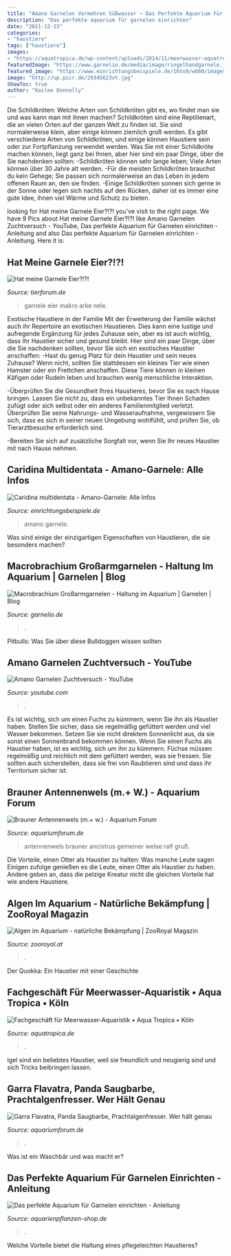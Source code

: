 ```yaml
---
title: "Amano Garnelen Vermehren Süßwasser ~ Das Perfekte Aquarium Für Garnelen Einrichten"
description: "Das perfekte aquarium für garnelen einrichten"
date: "2021-12-23"
categories:
- "haustiere"
tags: ["haustiere"]
images:
- "https://aquatropica.de/wp-content/uploads/2014/11/meerwasser-aquatropica.jpg"
featuredImage: "https://www.garnelio.de/media/image/ringelhandgarnele.jpg"
featured_image: "https://www.einrichtungsbeispiele.de/16to9/w660/images_20546/26-10-2012-eine-frisch-eingesetzte-amano-garnele__48eee55c2e505a0ab1d3b93e05cca0fd.jpg"
image: "http://up.picr.de/29345623vt.jpg"
ShowToc: true
author: "Kailee Donnelly"
---
```



Die Schildkröten: Welche Arten von Schildkröten gibt es, wo findet man sie und was kann man mit ihnen machen?
Schildkröten sind eine Reptilienart, die an vielen Orten auf der ganzen Welt zu finden ist. Sie sind normalerweise klein, aber einige können ziemlich groß werden. Es gibt verschiedene Arten von Schildkröten, und einige können Haustiere sein oder zur Fortpflanzung verwendet werden. Was Sie mit einer Schildkröte machen können, liegt ganz bei Ihnen, aber hier sind ein paar Dinge, über die Sie nachdenken sollten:
-Schildkröten können sehr lange leben; Viele Arten können über 30 Jahre alt werden.
-Für die meisten Schildkröten brauchst du kein Gehege; Sie passen sich normalerweise an das Leben in jedem offenen Raum an, den sie finden.
-Einige Schildkröten sonnen sich gerne in der Sonne oder legen sich nachts auf den Rücken, daher ist es immer eine gute Idee, ihnen viel Wärme und Schutz zu bieten.

	

		
looking for Hat meine Garnele Eier?!?! you've visit to the right page. We have 9 Pics about Hat meine Garnele Eier?!?! like Amano Garnelen Zuchtversuch - YouTube, Das perfekte Aquarium für Garnelen einrichten - Anleitung and also Das perfekte Aquarium für Garnelen einrichten - Anleitung. Here it is:
		
    
## Hat Meine Garnele Eier?!?!

<img loading=lazy src="http://www.arke.de/TC/240/garnele/amanogarnele_makro.jpg" onerror="this.onerror=null;this.src='https://tse4.mm.bing.net/th?id=OIP.ZcIE1Ul2I7l7nwFktS0WqQHaFj&amp;pid=15.1';" alt="Hat meine Garnele Eier?!?!">

_Source: tierforum.de_

>garnele eier makro arke nele. 

	

Exotische Haustiere in der Familie
Mit der Erweiterung der Familie wächst auch ihr Repertoire an exotischen Haustieren. Dies kann eine lustige und aufregende Ergänzung für jedes Zuhause sein, aber es ist auch wichtig, dass Ihr Haustier sicher und gesund bleibt. Hier sind ein paar Dinge, über die Sie nachdenken sollten, bevor Sie sich ein exotisches Haustier anschaffen:
-Hast du genug Platz für dein Haustier und sein neues Zuhause? Wenn nicht, sollten Sie stattdessen ein kleines Tier wie einen Hamster oder ein Frettchen anschaffen. Diese Tiere können in kleinen Käfigen oder Rudeln leben und brauchen wenig menschliche Interaktion.

-Überprüfen Sie die Gesundheit Ihres Haustieres, bevor Sie es nach Hause bringen. Lassen Sie nicht zu, dass ein unbekanntes Tier Ihnen Schaden zufügt oder sich selbst oder ein anderes Familienmitglied verletzt. Überprüfen Sie seine Nahrungs- und Wasseraufnahme, vergewissern Sie sich, dass es sich in seiner neuen Umgebung wohlfühlt, und prüfen Sie, ob Tierarztbesuche erforderlich sind.

-Bereiten Sie sich auf zusätzliche Sorgfalt vor, wenn Sie Ihr neues Haustier mit nach Hause nehmen.

    
## Caridina Multidentata - Amano-Garnele: Alle Infos

<img loading=lazy src="https://www.einrichtungsbeispiele.de/16to9/w660/images_20546/26-10-2012-eine-frisch-eingesetzte-amano-garnele__48eee55c2e505a0ab1d3b93e05cca0fd.jpg" onerror="this.onerror=null;this.src='https://tse4.mm.bing.net/th?id=OIP.QHzhWiusgtIptYMGEXbsswHaEK&amp;pid=15.1';" alt="Caridina multidentata - Amano-Garnele: Alle Infos">

_Source: einrichtungsbeispiele.de_

>amano garnele. 

	

Was sind einige der einzigartigen Eigenschaften von Haustieren, die sie besonders machen?

    
## Macrobrachium Großarmgarnelen - Haltung Im Aquarium | Garnelen | Blog

<img loading=lazy src="https://www.garnelio.de/media/image/ringelhandgarnele.jpg" onerror="this.onerror=null;this.src='https://tse2.mm.bing.net/th?id=OIP.y5zuLhKBIUivpzOZyNkHTwAAAA&amp;pid=15.1';" alt="Macrobrachium Großarmgarnelen - Haltung im Aquarium | Garnelen | Blog">

_Source: garnelio.de_

>. 

	

Pitbulls: Was Sie über diese Bulldoggen wissen sollten

    
## Amano Garnelen Zuchtversuch - YouTube

<img loading=lazy src="https://i.ytimg.com/vi/BZ1UGvoAeLs/hqdefault.jpg" onerror="this.onerror=null;this.src='https://tse3.mm.bing.net/th?id=OIP.Gs40X4mBNgiucXoFCpn0QAHaFj&amp;pid=15.1';" alt="Amano Garnelen Zuchtversuch - YouTube">

_Source: youtube.com_

>. 

	

Es ist wichtig, sich um einen Fuchs zu kümmern, wenn Sie ihn als Haustier haben. Stellen Sie sicher, dass sie regelmäßig gefüttert werden und viel Wasser bekommen. Setzen Sie sie nicht direktem Sonnenlicht aus, da sie sonst einen Sonnenbrand bekommen können.
Wenn Sie einen Fuchs als Haustier haben, ist es wichtig, sich um ihn zu kümmern. Füchse müssen regelmäßig und reichlich mit dem gefüttert werden, was sie fressen. Sie sollten auch sicherstellen, dass sie frei von Raubtieren sind und dass ihr Territorium sicher ist.

    
## Brauner Antennenwels (m.+ W.) - Aquarium Forum

<img loading=lazy src="http://www.l-welse.com/gallery/files/9/1/3/ancistrus24.jpg" onerror="this.onerror=null;this.src='https://tse4.mm.bing.net/th?id=OIP.3iQ-MBzXKol0mr_7Ux_fngHaE7&amp;pid=15.1';" alt="Brauner Antennenwels (m.+ w.) - Aquarium Forum">

_Source: aquariumforum.de_

>antennenwels brauner ancistrus gemeiner welse ralf gruß. 

	

Die Vorteile, einen Otter als Haustier zu halten: Was manche Leute sagen
Einigen zufolge genießen es die Leute, einen Otter als Haustier zu haben. Andere geben an, dass die pelzige Kreatur nicht die gleichen Vorteile hat wie andere Haustiere.

    
## Algen Im Aquarium - Natürliche Bekämpfung | ZooRoyal Magazin

<img loading=lazy src="https://www.zooroyal.de/magazin/wp-content/uploads/2018/05/stahlhelmschnecke-neritina-pulligera-760x560.jpg" onerror="this.onerror=null;this.src='https://tse4.mm.bing.net/th?id=OIP.RSPTBfpbjWekGUHE2fvatgHaFd&amp;pid=15.1';" alt="Algen im Aquarium - natürliche Bekämpfung | ZooRoyal Magazin">

_Source: zooroyal.at_

>. 

	

Der Quokka: Ein Haustier mit einer Geschichte

    
## Fachgeschäft Für Meerwasser-Aquaristik • Aqua Tropica • Köln

<img loading=lazy src="https://aquatropica.de/wp-content/uploads/2014/11/meerwasser-aquatropica.jpg" onerror="this.onerror=null;this.src='https://tse1.mm.bing.net/th?id=OIP.JYDzsWYjz6qevJWyCFWzMwHaFT&amp;pid=15.1';" alt="Fachgeschäft für Meerwasser-Aquaristik • Aqua Tropica • Köln">

_Source: aquatropica.de_

>. 

	

Igel sind ein beliebtes Haustier, weil sie freundlich und neugierig sind und sich Tricks beibringen lassen.

    
## Garra Flavatra, Panda Saugbarbe, Prachtalgenfresser. Wer Hält Genau

<img loading=lazy src="http://up.picr.de/29345623vt.jpg" onerror="this.onerror=null;this.src='https://tse1.mm.bing.net/th?id=OIP.JEK_JglfHZMoC1hclYl0XAFMC7&amp;pid=15.1';" alt="Garra Flavatra, Panda Saugbarbe, Prachtalgenfresser. Wer hält genau">

_Source: aquariumforum.de_

>. 

	

Was ist ein Waschbär und was macht er?

    
## Das Perfekte Aquarium Für Garnelen Einrichten - Anleitung

<img loading=lazy src="https://www.aquarienpflanzen-shop.de/blog/wp-content/uploads/2018/01/Garnelenbecken-pflanzen-850x550.jpg" onerror="this.onerror=null;this.src='https://tse1.mm.bing.net/th?id=OIP.Km-7krpuk89MFcLJBcDTowHaEy&amp;pid=15.1';" alt="Das perfekte Aquarium für Garnelen einrichten - Anleitung">

_Source: aquarienpflanzen-shop.de_

>. 

	

Welche Vorteile bietet die Haltung eines pflegeleichten Haustieres?

